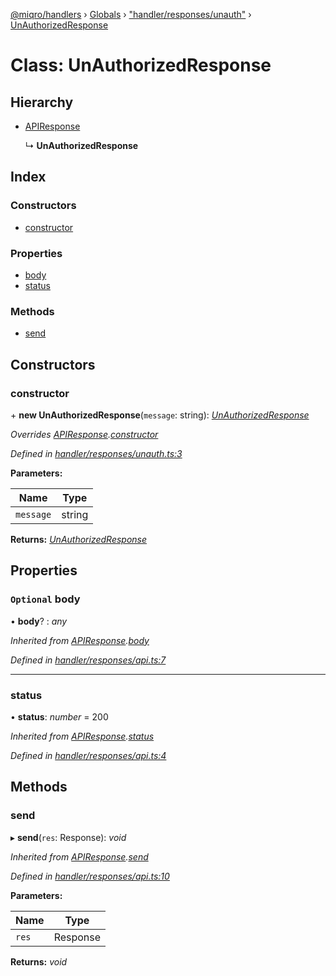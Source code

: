 [@miqro/handlers](../README.md) › [Globals](../globals.md) › ["handler/responses/unauth"](../modules/_handler_responses_unauth_.md) › [UnAuthorizedResponse](_handler_responses_unauth_.unauthorizedresponse.md)

# Class: UnAuthorizedResponse

## Hierarchy

* [APIResponse](_handler_responses_api_.apiresponse.md)

  ↳ **UnAuthorizedResponse**

## Index

### Constructors

* [constructor](_handler_responses_unauth_.unauthorizedresponse.md#constructor)

### Properties

* [body](_handler_responses_unauth_.unauthorizedresponse.md#optional-body)
* [status](_handler_responses_unauth_.unauthorizedresponse.md#status)

### Methods

* [send](_handler_responses_unauth_.unauthorizedresponse.md#send)

## Constructors

###  constructor

\+ **new UnAuthorizedResponse**(`message`: string): *[UnAuthorizedResponse](_handler_responses_unauth_.unauthorizedresponse.md)*

*Overrides [APIResponse](_handler_responses_api_.apiresponse.md).[constructor](_handler_responses_api_.apiresponse.md#constructor)*

*Defined in [handler/responses/unauth.ts:3](https://github.com/claukers/miqro-express/blob/70eb4a6/src/handler/responses/unauth.ts#L3)*

**Parameters:**

Name | Type |
------ | ------ |
`message` | string |

**Returns:** *[UnAuthorizedResponse](_handler_responses_unauth_.unauthorizedresponse.md)*

## Properties

### `Optional` body

• **body**? : *any*

*Inherited from [APIResponse](_handler_responses_api_.apiresponse.md).[body](_handler_responses_api_.apiresponse.md#optional-body)*

*Defined in [handler/responses/api.ts:7](https://github.com/claukers/miqro-express/blob/70eb4a6/src/handler/responses/api.ts#L7)*

___

###  status

• **status**: *number* = 200

*Inherited from [APIResponse](_handler_responses_api_.apiresponse.md).[status](_handler_responses_api_.apiresponse.md#status)*

*Defined in [handler/responses/api.ts:4](https://github.com/claukers/miqro-express/blob/70eb4a6/src/handler/responses/api.ts#L4)*

## Methods

###  send

▸ **send**(`res`: Response): *void*

*Inherited from [APIResponse](_handler_responses_api_.apiresponse.md).[send](_handler_responses_api_.apiresponse.md#send)*

*Defined in [handler/responses/api.ts:10](https://github.com/claukers/miqro-express/blob/70eb4a6/src/handler/responses/api.ts#L10)*

**Parameters:**

Name | Type |
------ | ------ |
`res` | Response |

**Returns:** *void*
